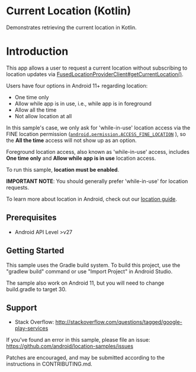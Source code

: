 Current Location (Kotlin)
===========================================
Demonstrates retrieving the current location in Kotlin.

Introduction
============
This app allows a user to request a current location without subscribing to location updates via
[FusedLocationProviderClient#getCurrentLocation()](https://developers.google.com/android/reference/com/google/android/gms/location/FusedLocationProviderClient#getCurrentLocation(int,%20com.google.android.gms.tasks.CancellationToken)
).

Users have four options in Android 11+ regarding location:
* One time only
* Allow while app is in use, i.e., while app is in foreground
* Allow all the time
* Not allow location at all

In this sample's case, we only ask for 'while-in-use' location access via the FINE location permission
([`android.permission.ACCESS_FINE_LOCATION`](https://developer.android.com/reference/android/Manifest.permission#ACCESS_FINE_LOCATION)
), so the **All the time** access will not show up as an option.

Foreground location access, also known as 'while-in-use' access, includes **One time only** and
**Allow while app is in use** location access.

To run this sample, **location must be enabled**.

**IMPORTANT NOTE**: You should generally prefer 'while-in-use' for location requests.

To learn more about location in Android, check out our [location guide](https://developer.android.com/training/location).

Prerequisites
--------------

- Android API Level >v27

Getting Started
---------------
This sample uses the Gradle build system. To build this project, use the "gradlew build" command
or use "Import Project" in Android Studio.

The sample also work on Android 11, but you will need to change build.gradle to target 30.

Support
-------

- Stack Overflow: http://stackoverflow.com/questions/tagged/google-play-services

If you've found an error in this sample, please file an issue:
https://github.com/android/location-samples/issues

Patches are encouraged, and may be submitted according to the instructions in CONTRIBUTING.md.
